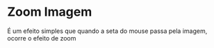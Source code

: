 # Zoom Imagem
É um efeito simples que quando a seta do mouse passa pela imagem, ocorre o efeito de zoom
